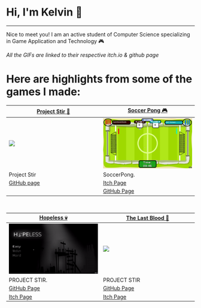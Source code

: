 # Hi, I'm Kelvin 👋
---
Nice to meet you! I am an active student of Computer Science specializing in Game Application and Technology 🎮

*All the GIFs are linked to their respective itch.io & github page*

# Here are highlights from some of the games I made:
<table width="100%">
  <thead>
    <tr>
      <th width="50%"><a href="https://github.com/fajarnadril/Project-Stir">Project Stir 🦠</a></th>
      <th width="50%"><a href="https://kxlvxn.itch.io/soccerpong">Soccer Pong 🎮</a></th>
    </tr>
  </thead>
  <tbody>
    <tr>
      <td><img src="https://github.com/KXLVXN7/KXLVXN7/blob/main/gif/giff_1.gif"/></td>
      <td><img src="https://github.com/KXLVXN7/KXLVXN7/blob/main/gif/gif_1.gif"/></td>
    </tr>
    <tr>
      <td valign="text-top">Project Stir</td>
      <td valign="text-top"">SoccerPong.<div></div></td>
    </tr>
    <tr>
      <td><a href="https://github.com/fajarnadril/Project-Stir">GitHub page</td>
      <td><a href="https://kxlvxn.itch.io/soccerpong">Itch Page</td>
    </tr>
    <tr>
      <td></td>
      <td><a href="https://github.com/KXLVXN7/SoccerPong">GitHub Page</td>
    </tr>
  </tbody>
</table>

<br>

<table width="100%">
  <thead>
    <tr>
      <th width="50%"><a href="">Hopeless 💀</a></th>
      <th width="50%"><a href="">The Last Blood 🧹</a></th>
    </tr>
  </thead>
  <tbody>
    <tr>
      <td><img src="https://github.com/KXLVXN7/KXLVXN7/blob/main/gif/hpless_1.gif"/></td>
      <td><img src="https://github.com/KXLVXN7/KXLVXN7/blob/main/gif/giff_1.gif"/></td>
    </tr>
    <tr>
      <td valign="text-top">PROJECT STIR.</td>
      <td valign="text-top">PROJECT STIR<br></td>
    </tr>
    <tr>
      <td><a href="https://github.com/KXLVXN7/Hopeless-KXLVXN">GitHub Page</td>
      <td><a href="">GitHub Page</td>
    </tr>
    <tr>
      <td><a href="">Itch Page</td>
      <td><a href="">Itch Page</td>
    </tr>
  </tbody>
</table>
